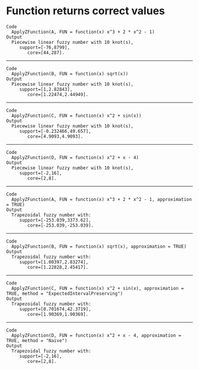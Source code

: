 # Function returns correct values

    Code
      ApplyZFunction(A, FUN = function(x) x^3 + 2 * x^2 - 1)
    Output
      Piecewise linear fuzzy number with 10 knot(s),
         support=[-76,8799],
            core=[44,287].

---

    Code
      ApplyZFunction(B, FUN = function(x) sqrt(x))
    Output
      Piecewise linear fuzzy number with 10 knot(s),
         support=[1,2.82843],
            core=[1.22474,2.44949].

---

    Code
      ApplyZFunction(C, FUN = function(x) x^2 + sin(x))
    Output
      Piecewise linear fuzzy number with 10 knot(s),
         support=[-0.232466,49.657],
            core=[4.9093,4.9093].

---

    Code
      ApplyZFunction(D, FUN = function(x) x^2 + x - 4)
    Output
      Piecewise linear fuzzy number with 10 knot(s),
         support=[-2,16],
            core=[2,8].

---

    Code
      ApplyZFunction(A, FUN = function(x) x^3 + 2 * x^2 - 1, approximation = TRUE)
    Output
      Trapezoidal fuzzy number with:
         support=[-253.039,3373.62],
            core=[-253.039,-253.039].

---

    Code
      ApplyZFunction(B, FUN = function(x) sqrt(x), approximation = TRUE)
    Output
      Trapezoidal fuzzy number with:
         support=[1.00397,2.83274],
            core=[1.22828,2.45417].

---

    Code
      ApplyZFunction(C, FUN = function(x) x^2 + sin(x), approximation = TRUE, method = "ExpectedIntervalPreserving")
    Output
      Trapezoidal fuzzy number with:
         support=[0.701674,42.3719],
            core=[1.90369,1.90369].

---

    Code
      ApplyZFunction(D, FUN = function(x) x^2 + x - 4, approximation = TRUE, method = "Naive")
    Output
      Trapezoidal fuzzy number with:
         support=[-2,16],
            core=[2,8].


